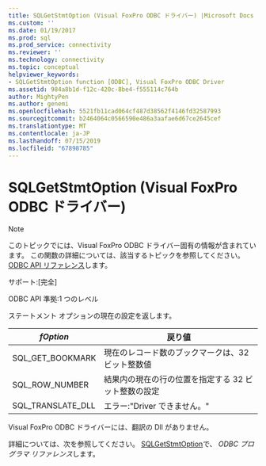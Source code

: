 ```yaml
---
title: SQLGetStmtOption (Visual FoxPro ODBC ドライバー) |Microsoft Docs
ms.custom: ''
ms.date: 01/19/2017
ms.prod: sql
ms.prod_service: connectivity
ms.reviewer: ''
ms.technology: connectivity
ms.topic: conceptual
helpviewer_keywords:
- SQLGetStmtOption function [ODBC], Visual FoxPro ODBC Driver
ms.assetid: 984a8b1d-f12c-420c-8be4-f555114c764b
author: MightyPen
ms.author: genemi
ms.openlocfilehash: 5521fb11cad064cf487d38562f4146fd32587993
ms.sourcegitcommit: b2464064c0566590e486a3aafae6d67ce2645cef
ms.translationtype: MT
ms.contentlocale: ja-JP
ms.lasthandoff: 07/15/2019
ms.locfileid: "67898785"
---
```

# <a name="sqlgetstmtoption-visual-foxpro-odbc-driver"></a>SQLGetStmtOption (Visual FoxPro ODBC ドライバー)
> [!NOTE]  
>  このトピックでには、Visual FoxPro ODBC ドライバー固有の情報が含まれています。 この関数の詳細については、該当するトピックを参照してください。 [ODBC API リファレンス](../../odbc/reference/syntax/odbc-api-reference.md)します。  
  
 サポート:[完全]  
  
 ODBC API 準拠:1 つのレベル  
  
 ステートメント オプションの現在の設定を返します。  
  
|*fOption*|戻り値|  
|---------------|-------------|  
|SQL_GET_BOOKMARK|現在のレコード数のブックマークは、32 ビット整数値|  
|SQL_ROW_NUMBER|結果内の現在の行の位置を指定する 32 ビット整数の設定|  
|SQL_TRANSLATE_DLL|エラー:"Driver できません。"|  
  
 Visual FoxPro ODBC ドライバーには、翻訳の Dll がありません。  
  
 詳細については、次を参照してください。 [SQLGetStmtOption](../../odbc/reference/syntax/sqlgetstmtoption-function.md)で、 *ODBC プログラマ リファレンス*します。
